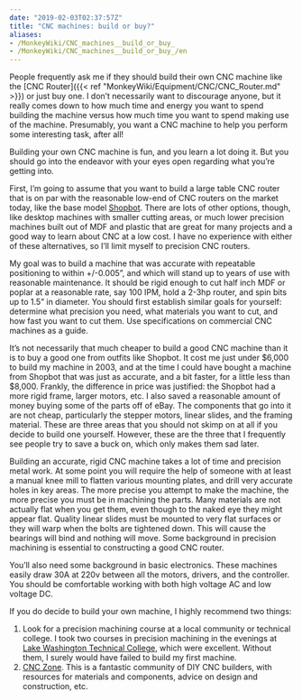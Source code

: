 ```yaml
---
date: "2019-02-03T02:37:57Z"
title: "CNC machines: build or buy?"
aliases:
- /MonkeyWiki/CNC_machines__build_or_buy_
- /MonkeyWiki/CNC_machines__build_or_buy_/en
---
```

People frequently ask me if they should build their own CNC machine like the [CNC Router]({{< ref "MonkeyWiki/Equipment/CNC/CNC_Router.md" >}}) or just buy one. I don’t necessarily want to discourage anyone, but it really comes down to how much time and energy you want to spend building the machine versus how much time you want to spend making use of the machine. Presumably, you want a CNC machine to help you perform some interesting task, after all!
 
Building your own CNC machine is fun, and you learn a lot doing it. But you should go into the endeavor with your eyes open regarding what you’re getting into.
 
First, I’m going to assume that you want to build a large table CNC router that is on par with the reasonable low-end of CNC routers on the market today, like the base model [Shopbot](http://www.shopbottools.com/). There are lots of other options, though, like desktop machines with smaller cutting areas, or much lower precision machines built out of MDF and plastic that are great for many projects and a good way to learn about CNC at a low cost. I have no experience with either of these alternatives, so I’ll limit myself to precision CNC routers.
 
My goal was to build a machine that was accurate with repeatable positioning to within +/-0.005”, and which will stand up to years of use with reasonable maintenance. It should be rigid enough to cut half inch MDF or poplar at a reasonable rate, say 100 IPM, hold a 2-3hp router, and spin bits up to 1.5” in diameter. You should first establish similar goals for yourself: determine what precision you need, what materials you want to cut, and how fast you want to cut them. Use specifications on commercial CNC machines as a guide.
 
It’s not necessarily that much cheaper to build a good CNC machine than it is to buy a good one from outfits like Shopbot. It cost me just under $6,000 to build my machine in 2003, and at the time I could have bought a machine from Shopbot that was just as accurate, and a bit faster, for a little less than $8,000. Frankly, the difference in price was justified: the Shopbot had a more rigid frame, larger motors, etc. I also saved a reasonable amount of money buying some of the parts off of eBay. The components that go into it are not cheap, particularly the stepper motors, linear slides, and the framing material. These are three areas that you should not skimp on at all if you decide to build one yourself. However, these are the three that I frequently see people try to save a buck on, which only makes them sad later.
 
Building an accurate, rigid CNC machine takes a lot of time and precision metal work. At some point you will require the help of someone with at least a manual knee mill to flatten various mounting plates, and drill very accurate holes in key areas. The more precise you attempt to make the machine, the more precise you must be in machining the parts. Many materials are not actually flat when you get them, even though to the naked eye they might appear flat. Quality linear slides must be mounted to very flat surfaces or they will warp when the bolts are tightened down. This will cause the bearings will bind and nothing will move. Some background in precision machining is essential to constructing a good CNC router.
 
You’ll also need some background in basic electronics. These machines easily draw 30A at 220v between all the motors, drivers, and the controller. You should be comfortable working with both high voltage AC and low voltage DC.
 
If you do decide to build your own machine, I highly recommend two things:
1. Look for a precision machining course at a local community or technical college. I took two courses in precision machining in the evenings at [Lake Washington Technical College](http://www.lwtc.edu/), which were excellent. Without them, I surely would have failed to build my first machine.
1. [CNC Zone](http://www.cnczone.com/). This is a fantastic community of DIY CNC builders, with resources for materials and components, advice on design and construction, etc.



